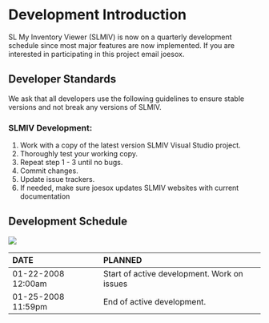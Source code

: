 # Development Introduction #

SL My Inventory Viewer (SLMIV) is now on a quarterly development schedule since most major features are now implemented.  If you are interested in participating in this project email joesox.

## Developer Standards ##
We ask that all developers use the following guidelines to ensure stable versions and not break any versions of SLMIV.


### SLMIV Development: ###
  1. Work with a copy of the latest version SLMIV Visual Studio project.
  1. Thoroughly test your working copy.
  1. Repeat step 1 - 3 until no bugs.
  1. Commit changes.
  1. Update issue trackers.
  1. If needed, make sure joesox updates SLMIV websites with current documentation

## Development Schedule ##
[![](http://www.google.com/calendar/images/ext/gc_button1_en.gif)](http://www.google.com/calendar/render?cid=i8a4dbp3rumt4f7lpr019i5cv0%40group.calendar.google.com)

|DATE|PLANNED|
|:---|:------|
|01-22-2008 12:00am|Start of active development. Work on issues|
|01-25-2008 11:59pm|End of active development.|